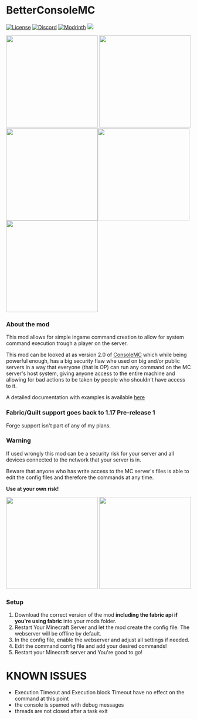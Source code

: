 # BetterConsoleMC

<a href="https://github.com/J-onasJones/BetterConsoleMC/blob/master/LICENSE"><img src="https://img.shields.io/github/license/J-onasJones/McWebserver?style=flat&color=900c3f" alt="License"></a>
<a href="https://discord.gg/V2EsuUVmWh"><img src="https://img.shields.io/discord/702180921234817135?color=5865f2&label=Discord&style=flat" alt="Discord"></a>
<a href="https://modrinth.com/mod/betterconsolemc"><img src="https://img.shields.io/modrinth/dt/betterconsolemc?logo=modrinth&label=&style=flat&color=242629&labelColor=00AF5C&logoColor=white" alt="Modrinth"></a>
<a href="https://modrinth.com/mod/betterconsolemc"><img src="https://img.shields.io/modrinth/game-versions/betterconsolemc?logo=modrinth&color=242629&labelColor=00AF5C&logoColor=white"></a>

<a align="center"><img src="http://cdn.jonasjones.dev/mod-badges/fabric-api.png" width="250px">
<img src="http://cdn.jonasjones.dev/mod-badges/no-support-forge.png" width="250px">
<img src="http://cdn.jonasjones.dev/mod-badges/available-modrinth.png" width="250px"><img src="http://cdn.jonasjones.dev/mod-badges/support-fabric.png"  width="250px"><img src="http://cdn.jonasjones.dev/mod-badges/support-quilt.png" width="250px"></a>

### About the mod
This mod allows for simple ingame command creation to allow for system command execution trough a player on the server.

This mod can be looked at as version 2.0 of [ConsoleMC](https://github.com/J-onasJones/ConsoleMC) which while being powerful enough, has a big security flaw whe used on big and/or public servers in a way that everyone (that is OP) can run any command on the MC server's host system, giving anyone access to the entire machine and allowing for bad actions to be taken by people who shouldn't have access to it.

A detailed documentation with examples is available [here](BetterConsoleMC/Mod-Configuration)

### Fabric/Quilt support goes back to 1.17 Pre-release 1
Forge support isn't part of any of my plans.

### Warning
If used wrongly this mod can be a security risk for your server and all devices connected to the network that your server is in.

Beware that anyone who has write access to the MC server's files is able to edit the config files and therefore the commands at any time.

**Use at your own risk!**

<img src="https://cdn.jonasjones.dev/mod-badges/fabric-api.png" width="250px">
<img src="https://cdn.jonasjones.dev/mod-badges/available-modrinth.png" width="250px">

### Setup

1. Download the correct version of the mod **including the fabric api if you're using fabric** into your mods folder.
2. Restart Your Minecraft Server and let the mod create the config file. The webserver will be offline by default.
3. In the config file, enable the webserver and adjust all settings if needed.
4. Edit the command config file and add your desired commands!
5. Restart your Minecraft server and You're good to go!

# KNOWN ISSUES
- Execution Timeout and Execution block Timeout have no effect on the command at this point
- the console is spamed with debug messages
- threads are not closed after a task exit
